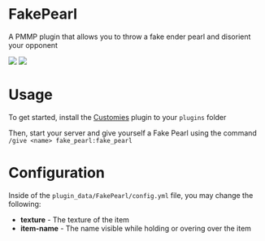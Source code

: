 # FakePearl

A PMMP plugin that allows you to throw a fake ender pearl and disorient your opponent

[![](https://poggit.pmmp.io/shield.api/FakePearl)](https://poggit.pmmp.io/p/FakePearl)
[![](https://poggit.pmmp.io/shield.dl.total/FakePearl)](https://poggit.pmmp.io/p/FakePearl)

# Usage

To get started, install the [Customies](https://poggit.pmmp.io/p/Customies/) plugin to your `plugins` folder

Then, start your server and give yourself a Fake Pearl using the command `/give <name> fake_pearl:fake_pearl`

# Configuration

Inside of the `plugin_data/FakePearl/config.yml` file, you may change the following:

-   **texture** - The texture of the item
-   **item-name** - The name visible while holding or overing over the item

